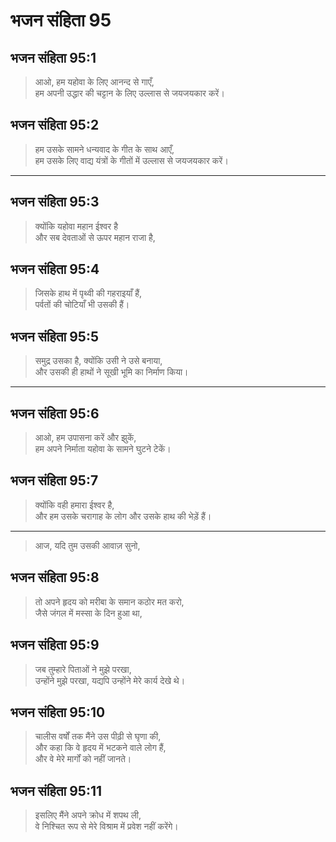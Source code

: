 # भजन संहिता 95

## भजन संहिता 95:1

> आओ, हम यहोवा के लिए आनन्द से गाएँ,  
> हम अपनी उद्धार की चट्टान के लिए उल्लास से जयजयकार करें।

## भजन संहिता 95:2

> हम उसके सामने धन्यवाद के गीत के साथ आएँ,  
> हम उसके लिए वाद्य यंत्रों के गीतों में उल्लास से जयजयकार करें।

---

## भजन संहिता 95:3

> क्योंकि यहोवा महान ईश्वर है  
> और सब देवताओं से ऊपर महान राजा है,

## भजन संहिता 95:4

> जिसके हाथ में पृथ्वी की गहराइयाँ हैं,  
> पर्वतों की चोटियाँ भी उसकी हैं।

## भजन संहिता 95:5

> समुद्र उसका है, क्योंकि उसी ने उसे बनाया,  
> और उसकी ही हाथों ने सूखी भूमि का निर्माण किया।

---

## भजन संहिता 95:6

> आओ, हम उपासना करें और झुकें,  
> हम अपने निर्माता यहोवा के सामने घुटने टेकें।

## भजन संहिता 95:7

> क्योंकि वही हमारा ईश्वर है,  
> और हम उसके चरागाह के लोग और उसके हाथ की भेड़ें हैं।

---

> आज, यदि तुम उसकी आवाज़ सुनो,

## भजन संहिता 95:8

> तो अपने हृदय को मरीबा के समान कठोर मत करो,  
> जैसे जंगल में मस्सा के दिन हुआ था,

## भजन संहिता 95:9

> जब तुम्हारे पिताओं ने मुझे परखा,  
> उन्होंने मुझे परखा, यद्यपि उन्होंने मेरे कार्य देखे थे।

## भजन संहिता 95:10

> चालीस वर्षों तक मैंने उस पीढ़ी से घृणा की,  
> और कहा कि वे हृदय में भटकने वाले लोग हैं,  
> और वे मेरे मार्गों को नहीं जानते।

## भजन संहिता 95:11

> इसलिए मैंने अपने क्रोध में शपथ ली,  
> वे निश्चित रूप से मेरे विश्राम में प्रवेश नहीं करेंगे।
